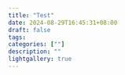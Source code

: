 ```yaml
---
title: "Test"
date: 2024-08-29T16:45:31+08:00
draft: false
tags:
categories: [""]
description: ""
lightgallery: true
---
```


<!--more-->
